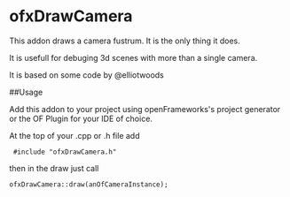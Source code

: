 ofxDrawCamera
=====================================


This addon draws a camera fustrum. It is the only thing it does.

It is usefull for debuging 3d scenes with more than a single camera.

It is based on some code by @elliotwoods

##Usage

Add this addon to your project using openFrameworks's project generator or the OF Plugin for your IDE of choice.

At the top of your .cpp or .h file add

``` #include "ofxDrawCamera.h"```


then in the draw just call

``` ofxDrawCamera::draw(anOfCameraInstance); ```
